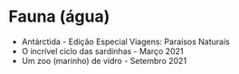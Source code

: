 # Fauna (água)

* Antárctida - Edição Especial Viagens: Paraísos Naturais
* O incrível ciclo das sardinhas - Março 2021
* Um zoo (marinho) de vidro - Setembro 2021